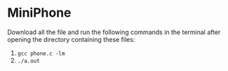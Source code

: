 # MiniPhone
Download all the file and run the following commands in the terminal after opening the directory containing these files:
1. `gcc phone.c -lm`
2. `./a.out` 
